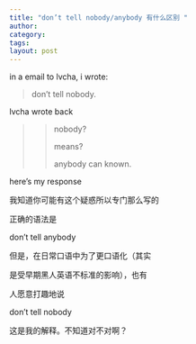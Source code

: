```yaml
---
title: "don’t tell nobody/anybody 有什么区别 "
author:
category: 
tags: 
layout: post
---
```

in a email to lvcha, i wrote:

<blockquote>

don’t tell nobody.

</blockquote>

lvcha wrote back

<blockquote>

<blockquote>

nobody?



means?



anybody can known.

</blockquote>

</blockquote>

here’s my response

我知道你可能有这个疑惑所以专门那么写的

正确的语法是

don’t tell anybody

但是，在日常口语中为了更口语化（其实

是受早期黑人英语不标准的影响），也有

人愿意打趣地说

don’t tell nobody

这是我的解释。不知道对不对啊？

